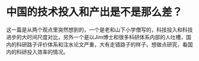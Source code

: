 
# 中国的技术投入和产出是不是那么差？

这一篇是从两个观点里突然想到的，一个是老和山下小学僧写的，科技投入和科技进步的大时间尺度对比，另外一个是以Jim博士和很多科研体系内部的人吐槽，国内的科研路子评价体系和注水论文严重，大有走错路子的样子。想做点研究，看国内的科研投入效率的情况。

